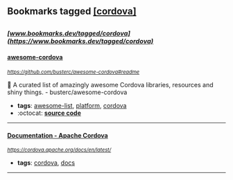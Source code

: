 ## Bookmarks tagged [[cordova]](https://www.bookmarks.dev?q=[cordova])

_<sup><sup>[www.bookmarks.dev/tagged/cordova](https://www.bookmarks.dev/tagged/cordova)</sup></sup>_
---
#### [awesome-cordova](https://github.com/busterc/awesome-cordova#readme)
_<sup>https://github.com/busterc/awesome-cordova#readme</sup>_

:iphone: A curated list of amazingly awesome Cordova libraries, resources and shiny things. - busterc/awesome-cordova
* **tags**: [awesome-list](../tagged/awesome-list.md), [platform](../tagged/platform.md), [cordova](../tagged/cordova.md)
* :octocat: **[source code](https://github.com/busterc/awesome-cordova#readme)**
---
#### [Documentation - Apache Cordova                        ](https://cordova.apache.org/docs/en/latest/)
_<sup>https://cordova.apache.org/docs/en/latest/</sup>_

* **tags**: [cordova](../tagged/cordova.md), [docs](../tagged/docs.md)
---
